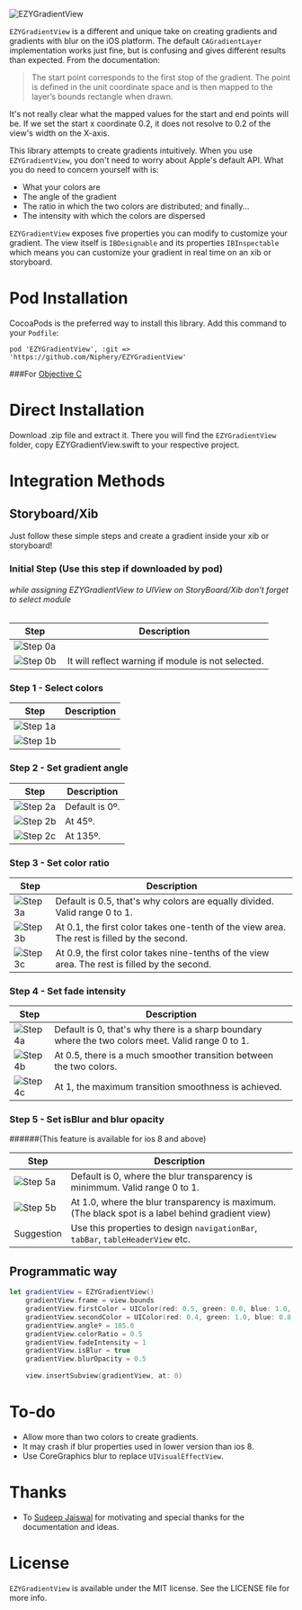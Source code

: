 ![EZYGradientView](Assets/GitBanner.png)

`EZYGradientView` is a different and unique take on creating gradients and gradients with blur on the iOS platform. The default `CAGradientLayer` implementation works just fine, but is confusing and gives different results than expected. From the documentation:

> The start point corresponds to the first stop of the gradient. The point is defined in the unit coordinate space and is then mapped to the layer’s bounds rectangle when drawn. 

It's not really clear what the mapped values for the start and end points will be. If we set the start x coordinate 0.2, it does not resolve to 0.2 of the view's width on the X-axis.

This library attempts to create gradients intuitively. When you use `EZYGradientView`, you don't need to worry about Apple's default API. What you do need to concern yourself with is:

* What your colors are
* The angle of the gradient
* The ratio in which the two colors are distributed; and finally...
* The intensity with which the colors are dispersed

`EZYGradientView` exposes five properties you can modify to customize your gradient. The view itself is `IBDesignable` and its properties `IBInspectable` which means you can customize your gradient in real time on an xib or storyboard.

# Pod Installation 

CocoaPods is the preferred way to install this library. Add this command to your `Podfile`:

```
pod 'EZYGradientView', :git => 'https://github.com/Niphery/EZYGradientView'
```




###For [Objective C](https://github.com/shashankpali/EZYGradientView-ObjC)


# Direct Installation

Download .zip file and extract it. There you will find the `EZYGradientView` folder, copy EZYGradientView.swift to your respective project.

# Integration Methods

## Storyboard/Xib

Just follow these simple steps and create a gradient inside your xib or storyboard!


### Initial Step (Use this step if downloaded by pod)

###### while assigning EZYGradientView to UIView on StoryBoard/Xib don't forget to select module 

|             Step              |                   Description                     |
|-------------------------------|---------------------------------------------------|
| ![Step 0a](Assets/Step0a.png) |                                                   |
| ![Step 0b](Assets/Step0b.png) | It will reflect warning if module is not selected.|

### Step 1 - Select colors

|             Step              |  Description  |
|-------------------------------|---------------|
| ![Step 1a](Assets/Step1a.png) |               |
| ![Step 1b](Assets/Step1b.png) |               |

### Step 2 - Set gradient angle

|             Step              |   Description  |
|-------------------------------|----------------|
| ![Step 2a](Assets/Step2a.png) | Default is 0º. |
| ![Step 2b](Assets/Step2b.png) | At 45º.        |
| ![Step 2c](Assets/Step2c.png) | At 135º.       |

### Step 3 - Set color ratio

|             Step              |                                        Description                                            |
|-------------------------------|-----------------------------------------------------------------------------------------------|
| ![Step 3a](Assets/Step3a.png) | Default is 0.5, that's why colors are equally divided. Valid range 0 to 1.                    |
| ![Step 3b](Assets/Step3b.png) | At 0.1, the first color takes one-tenth of the view area. The rest is filled by the second.   |
| ![Step 3c](Assets/Step3c.png) | At 0.9, the first color takes nine-tenths of the view area. The rest is filled by the second. |

### Step 4 - Set fade intensity

|             Step              |                                        Description                                                |
|-------------------------------|---------------------------------------------------------------------------------------------------|
| ![Step 4a](Assets/Step4a.png) | Default is 0, that's why there is a sharp boundary where the two colors meet. Valid range 0 to 1. |
| ![Step 4b](Assets/Step4b.png) | At 0.5, there is a much smoother transition between the two colors.                               |
| ![Step 4c](Assets/Step4c.png) | At 1, the maximum transition smoothness is achieved.                                              |

### Step 5 - Set isBlur and blur opacity 
######(This feature is available for ios 8 and above)
 

|             Step              |                                        Description                                                |
|-------------------------------|---------------------------------------------------------------------------------------------------|
| ![Step 5a](Assets/Step5a.png) | Default is 0, where the blur transparency is minimmum. Valid range 0 to 1.                        |
| ![Step 5b](Assets/Step5b.png) | At 1.0, where the blur transparency is maximum.(The black spot is a label behind gradient view)   |                                       
|          Suggestion           | Use this properties to design `navigationBar`, `tabBar`, `tableHeaderView` etc.                   |

## Programmatic way

```swift
let gradientView = EZYGradientView()
    gradientView.frame = view.bounds
    gradientView.firstColor = UIColor(red: 0.5, green: 0.0, blue: 1.0, alpha: 1.0)
    gradientView.secondColor = UIColor(red: 0.4, green: 1.0, blue: 0.8, alpha: 1.0)
    gradientView.angleº = 185.0
    gradientView.colorRatio = 0.5
    gradientView.fadeIntensity = 1
    gradientView.isBlur = true
    gradientView.blurOpacity = 0.5
    
    view.insertSubview(gradientView, at: 0)
```

# To-do

* Allow more than two colors to create gradients.
* It may crash if blur properties used in lower version than ios 8.
* Use CoreGraphics blur to replace `UIVisualEffectView`.

# Thanks

* To [Sudeep Jaiswal](https://github.com/sudeepjaiswal) for motivating and special thanks for the documentation and ideas.

# License

`EZYGradientView` is available under the MIT license. See the LICENSE file for more info.
